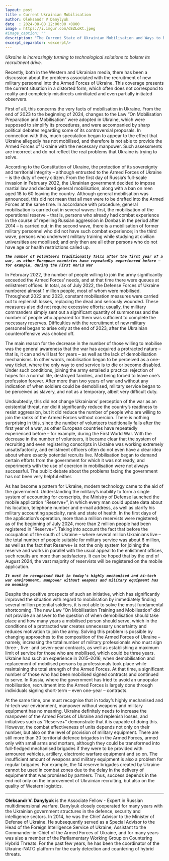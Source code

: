 ```yaml
---
layout: post
title : Current Ukrainian Mobilisation
author: Oleksandr V Danylyuk
date  : 2024-08-08 12:00:00 +0800
image : https://i.imgur.com/dSZLoKt.jpeg
#image_caption: ""
description: "The Current State of Ukrainian Mobilisation and Ways to Boost Recruitment"
excerpt_separator: <excerpt/>
---
```


_Ukraine is increasingly turning to technological solutions to bolster its recruitment drive._

<excerpt/>

Recently, both in the Western and Ukrainian media, there has been a discussion about the problems associated with the recruitment of new military personnel into the Armed Forces of Ukraine. This coverage presents the current situation in a distorted form, which often does not correspond to reality and completely misdirects uninitiated and even partially initiated observers.

First of all, this concerns the very facts of mobilisation in Ukraine. From the end of 2023 to the beginning of 2024, changes to the Law “On Mobilisation Preparation and Mobilisation” were adopted in Ukraine, which were supposed to simplify its procedures, and were accompanied by sharp political debates regarding some of its controversial proposals. In connection with this, much speculation began to appear to the effect that Ukraine allegedly has not mobilised, and therefore is not able to provide the Armed Forces of Ukraine with the necessary manpower. Such assessments are incorrect and do not reflect the real problems that Ukraine is trying to solve.

According to the Constitution of Ukraine, the protection of its sovereignty and territorial integrity – although entrusted to the Armed Forces of Ukraine – is the duty of every citizen. From the first day of Russia’s full-scale invasion in February 2022, the Ukrainian government decided to impose martial law and declared general mobilisation, along with a ban on men aged 18 to 60 leaving the country. Although general mobilisation was announced, this did not mean that all men were to be drafted into the Armed Forces at the same time. In accordance with procedure, general mobilisation is carried out in several waves: first, the mobilisation of the operational reserve – that is, persons who already had combat experience in the course of repelling Russian aggression in Donbas in the period after 2014 – is carried out; in the second wave, there is a mobilisation of former military personnel who did not have such combat experience; in the third wave, persons who underwent military training while studying at civilian universities are mobilised; and only then are all other persons who do not have age or health restrictions called up.

___`The number of volunteers traditionally falls after the first year of a war, as other European countries have repeatedly experienced before – for example, during the First World War`___

In February 2022, the number of people willing to join the army significantly exceeded the Armed Forces’ needs, and at that time there were queues at enlistment offices. In total, as of July 2022, the Defense Forces of Ukraine numbered almost 1 million people, most of whom were mobilised. Throughout 2022 and 2023, constant mobilisation measures were carried out to replenish losses, replacing the dead and seriously wounded. These measures also did not require excessive efforts; usually, the military commanders simply sent out a significant quantity of summonses and the number of people who appeared for them was sufficient to complete the necessary reserves. Difficulties with the recruitment of new military personnel began to arise only at the end of 2023, after the Ukrainian counteroffensive was choked off.

The main reason for the decrease in the number of those willing to mobilise was the general awareness that the war has acquired a protracted nature – that is, it can and will last for years – as well as the lack of demobilisation mechanisms. In other words, mobilisation began to be perceived as a one-way ticket, where the only way to end service is to die or become disabled. Under such conditions, joining the army entailed a practical rejection of hopes for a normal life, destroyed families, and being forced to leave one’s profession forever. After more than two years of war and without any indication of when soldiers could be demobilised, military service began to be perceived as slavery, and not as a temporary, albeit very difficult duty.

Undoubtedly, this did not change Ukrainians’ perception of the war as an existential threat, nor did it significantly reduce the country’s readiness to resist aggression, but it did reduce the number of people who are willing to join the ranks of the Armed Forces without coercion. There is nothing surprising in this, since the number of volunteers traditionally falls after the first year of a war, as other European countries have repeatedly experienced before – for example, during the First World War. With the decrease in the number of volunteers, it became clear that the system of recruiting and even registering conscripts in Ukraine was working extremely unsatisfactorily, and enlistment officers often do not even have a clear idea about where exactly potential recruits live. Mobilisation began to demand certain efforts from the government for which it was not ready, and experiments with the use of coercion in mobilisation were not always successful. The public debate about the problems facing the government has not been very helpful either.

As has become a pattern for Ukraine, modern technology came to the aid of the government. Understanding the military’s inability to form a single system of accounting for conscripts, the Ministry of Defense launched the mobile application “Reserve+”, in which every man could update data about his location, telephone number and e-mail address, as well as clarify his military accounting specialty, rank and state of health. In the first days of the application’s operation, more than a million reservists were registered; as of the beginning of July 2024, more than 2 million people had been registered in “Reserve+”. Taking into account the fact that before the occupation of the south of Ukraine – where several million Ukrainians live – the total number of people suitable for military service was about 6 million, as well as the fact that Reserve+ is not the only system for joining the reserve and works in parallel with the usual appeal to the enlistment offices, such results are more than satisfactory. It can be hoped that by the end of August 2024, the vast majority of reservists will be registered on the mobile application.

___`It must be recognised that in today’s highly mechanised and hi-tech war environment, manpower without weapons and military equipment has no meaning`___

Despite the positive prospects of such an initiative, which has significantly improved the situation with regard to mobilisation by immediately finding several million potential soldiers, it is not able to solve the most fundamental shortcoming. The new Law “On Mobilisation Training and Mobilisation” did not provide an answer to the question of when demobilisation should take place and how many years a mobilised person should serve, which in the conditions of a protracted war creates unnecessary uncertainty and reduces motivation to join the army. Solving this problem is possible by changing approaches to the composition of the Armed Forces of Ukraine – namely, increasing the total number of military professionals who must sign three-, five- and seven-year contracts, as well as establishing a maximum limit of service for those who are mobilised, which could be three years. Ukraine had such an experience in 2015–2016, when demobilisation and replacement of mobilised persons by professionals took place while maintaining the total strength of the Armed Forces. At that time, a significant number of those who had been mobilised signed contracts and continued to serve. In Russia, where the government has tried to avoid an unpopular mobilisation, recruitment into the Armed Forces is largely done through individuals signing short-term – even one-year – contracts.

At the same time, one must recognise that in today’s highly mechanised and hi-tech war environment, manpower without weapons and military equipment has no meaning. Ukraine definitely needs to increase the manpower of the Armed Forces of Ukraine and replenish losses, and initiatives such as “Reserve+” demonstrate that it is capable of doing this. However, the combat effectiveness of units depends not only on their number, but also on the level of provision of military equipment. There are still more than 30 territorial defence brigades in the Armed Forces, armed only with small arms and mortars, although they could be transformed into full-fledged mechanised brigades if they were to be provided with armoured vehicles, artillery, electronic warfare equipment and so on. The insufficient amount of weapons and military equipment is also a problem for regular brigades. For example, the 14 reserve brigades created by Ukraine cannot be used in combat zones due to the delay in the delivery of equipment that was promised by partners. Thus, success depends in the end not only on the improvement of Ukrainian recruiting, but also on the quality of Western logistics.

---

__Oleksandr V. Danylyuk__ is the Associate Fellow - Expert in Russian multidimensional warfare. Danylyuk closely cooperated for many years with the Ukrainian government structures in the defence, security and intelligence sectors. In 2014, he was the Chief Advisor to the Minister of Defense of Ukraine. He subsequently served as a Special Advisor to the Head of the Foreign Intelligence Service of Ukraine, Assistant to the Commander-in-Chief of the Armed Forces of Ukraine, and for many years was also a member of the Parliamentary Working Group on Countering Hybrid Threats. For the past few years, he has been the coordinator of the Ukraine-NATO platform for the early detection and countering of hybrid threats.
